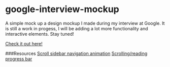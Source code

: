 # google-interview-mockup

A simple mock up a design mockup I made during my interview at Google. It is still a work in progess, I will be adding a lot more functionality and interactive elements. Stay tuned!


[Check it out here!](http://www.morganashley.me/projects/progress)

###Resources 
[Scroll sidebar navigation animation](http://jsfiddle.net/mekwall/up4nu/)
[Scrolling/reading progress bar](https://css-tricks.com/reading-position-indicator/)
